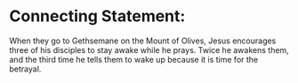 # Connecting Statement:

When they go to Gethsemane on the Mount of Olives, Jesus encourages three of his disciples to stay awake while he prays. Twice he awakens them, and the third time he tells them to wake up because it is time for the betrayal.